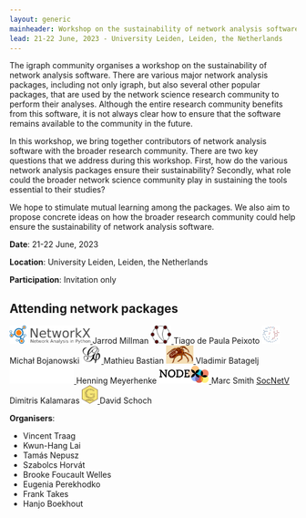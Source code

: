 ```yaml
---
layout: generic
mainheader: Workshop on the sustainability of network analysis software
lead: 21-22 June, 2023 - University Leiden, Leiden, the Netherlands
---
```


The igraph community organises a workshop on the sustainability of network analysis software. There are various major network analysis packages, including not only igraph, but also several other popular packages, that are used by the network science research community to perform their analyses. Although the entire research community benefits from this software, it is not always clear how to ensure that the software remains available to the community in the future.

In this workshop, we bring together contributors of network analysis software with the broader research community. There are two key questions that we address during this workshop. First, how do the various network analysis packages ensure their sustainability? Secondly, what role could the broader network science community play in sustaining the tools essential to their studies?

We hope to stimulate mutual learning among the packages. We also aim to propose concrete ideas on how the broader research community could help ensure the sustainability of network analysis software.

**Date**: 21-22 June, 2023

**Location**: University Leiden, Leiden, the Netherlands

**Participation**: Invitation only

## Attending network packages

<a href="https://networkx.org/">
    <img src="/img/workshop/logos/networkx.svg"
         height="32"
         alt="NetworkX"
         title="NetworkX"/>
</a>
Jarrod Millman

<a href="https://graph-tool.skewed.de">
    <img src="/img/workshop/logos/graph-tool.svg"
         height="32"
         alt="graph-tool"
         title="graph-tool"/>
</a>
Tiago de Paula Peixoto

<a href="https://statnet.org/">
    <img src="/img/workshop/logos/statnet.png"
         height="32"
         alt="statnet"
         title="statnet"/>
</a>
Michał Bojanowski

<a href="https://gephi.org">
    <img src="/img/workshop/logos/gephi.png"
         height="32"
         alt="Gephi"
         title="Gephi"/>
</a>
Mathieu Bastian

<a href="http://mrvar.fdv.uni-lj.si/pajek/">
    <img src="/img/workshop/logos/pajek.gif"
         height="32"
         alt="Pajek"
         title="Pajek"/>
</a>
Vladimir Batagelj

<a href="https://networkit.github.io/">
    <img src="/img/workshop/logos/networkit.png"
         style="background-color: #104870;"
         height="32"
         alt="NetworKit"
         title="NetworKit"/>
</a>
Henning Meyerhenke

<a href="https://nodexl.com/">
    <img src="/img/workshop/logos/nodexl.png"
        height="32"
        alt="NodeXL"
        title="NodeXL"/>
</a>
Marc Smith

<a href="https://socnetv.org/">
    SocNetV
</a>
Dimitris Kalamaras

<a href="https://graphlayouts.schochastics.net/">
    <img src="/img/workshop/logos/graphlayouts.png"
         height="32"
         alt="graphlayouts"
         title="graphlayouts"/>
</a>
David Schoch

**Organisers**:
- Vincent Traag
- Kwun-Hang Lai
- Tamás Nepusz
- Szabolcs Horvát
- Brooke Foucault Welles
- Eugenia Perekhodko
- Frank Takes
- Hanjo Boekhout

